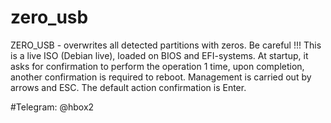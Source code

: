 # zero_usb 

ZERO_USB - overwrites all detected partitions with zeros. Be careful !!! This is a live ISO (Debian live), loaded on BIOS and EFI-systems. At startup, it asks for confirmation to perform the operation 1 time, upon completion, another confirmation is required to reboot. Management is carried out by arrows and ESC. The default action confirmation is Enter.

#Telegram: @hbox2
